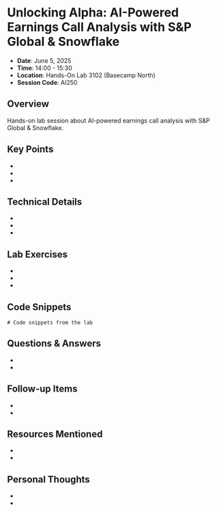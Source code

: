 # Unlocking Alpha: AI-Powered Earnings Call Analysis with S&P Global & Snowflake

- **Date**: June 5, 2025
- **Time**: 14:00 - 15:30
- **Location**: Hands-On Lab 3102 (Basecamp North)
- **Session Code**: AI250

## Overview

Hands-on lab session about AI-powered earnings call analysis with S&P Global & Snowflake.

## Key Points

- 
- 
- 

## Technical Details

- 
- 
- 

## Lab Exercises

- 
- 
- 

## Code Snippets

```
# Code snippets from the lab

```

## Questions & Answers

- 
- 

## Follow-up Items

- 
- 

## Resources Mentioned

- 
- 

## Personal Thoughts

- 
-
